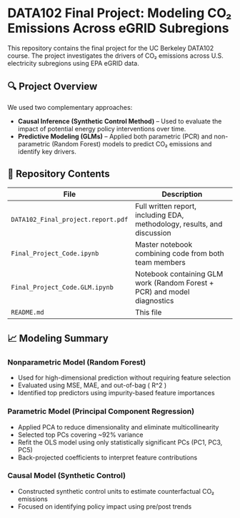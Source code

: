 # DATA102 Final Project: Modeling CO₂ Emissions Across eGRID Subregions

This repository contains the final project for the UC Berkeley DATA102 course. The project investigates the drivers of CO₂ emissions across U.S. electricity subregions using EPA eGRID data.

## 🔍 Project Overview

We used two complementary approaches:

- **Causal Inference (Synthetic Control Method)** – Used to evaluate the impact of potential energy policy interventions over time.
- **Predictive Modeling (GLMs)** – Applied both parametric (PCR) and non-parametric (Random Forest) models to predict CO₂ emissions and identify key drivers.

## 📁 Repository Contents

| File | Description |
|------|-------------|
| `DATA102_Final_project.report.pdf` | Full written report, including EDA, methodology, results, and discussion |
| `Final_Project_Code.ipynb` | Master notebook combining code from both team members |
| `Final_Project_Code.GLM.ipynb` | Notebook containing GLM work (Random Forest + PCR) and model diagnostics |
| `README.md` | This file |

## 📈 Modeling Summary

### Nonparametric Model (Random Forest)
- Used for high-dimensional prediction without requiring feature selection
- Evaluated using MSE, MAE, and out-of-bag \( R^2 \)
- Identified top predictors using impurity-based feature importances

### Parametric Model (Principal Component Regression)
- Applied PCA to reduce dimensionality and eliminate multicollinearity
- Selected top PCs covering ~92% variance
- Refit the OLS model using only statistically significant PCs (PC1, PC3, PC5)
- Back-projected coefficients to interpret feature contributions

### Causal Model (Synthetic Control)
- Constructed synthetic control units to estimate counterfactual CO₂ emissions
- Focused on identifying policy impact using pre/post trends
